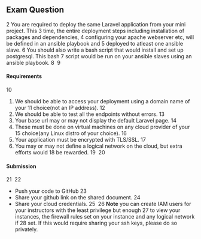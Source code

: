 ## Exam Question
2
You are required to deploy the same Laravel application from your mini project. This
3
time, the entire deployment steps including installation of packages and dependencies,
4
configuring your apache webserver etc, will be defined in an ansible playbook and
5
deployed to atleast one ansible slave.
6
You should also write a bash script that would install and set up postgresql. This bash
7
script would be run on your ansible slaves using an ansible playbook.
8
​
9
#### Requirements
10
1. We should be able to access your deployment using a domain name of your
11
choice(not an IP address).
12
2. We should be able to test all the endpoints without errors.
13
3. Your base url may or may not display the default Laravel page.
14
4. These must be done on virtual machines on any cloud provider of your
15
choice(any Linux distro of your choice).
16
5. Your application must be encrypted with TLS/SSL.
17
6. You may or may not define a logical network on the cloud, but extra efforts would
18
be rewarded.
19
​
20
#### Submission
21
​
22
- Push your code to GitHub
23
- Share your github link on the shared document.
24
- Share your cloud credentials.
25
​
26
**Note** you can create IAM users for your instructors with the least privilege but enough
27
to view your instances, the firewall rules set on your instance and any logical network if
28
set. If this would require sharing your ssh keys, please do so privately.
